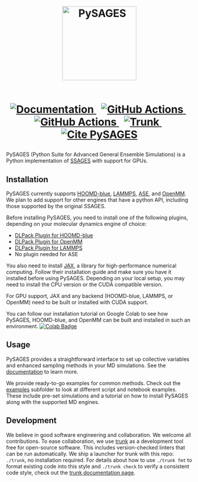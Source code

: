 <h1 align="center">
  <div>
    <a href="https://github.com/SSAGESLabs/PySAGES" target="_blank">
      <img src="docs/assets/pysages-bottom.svg" alt="PySAGES" height="200">
    </a>
  </div>
  <br>
  <p align="center">
    <a href="https://pysages.readthedocs.io" target="_blank">
      <img src="https://img.shields.io/badge/docs-latest-blue.svg" alt="Documentation">
    </a>
    &nbsp;
    <a href="https://github.com/SSAGESLabs/PySAGES/actions/workflows/ci.yml" target="_blank">
      <img src="https://github.com/SSAGESLabs/PySAGES/actions/workflows/ci.yml/badge.svg?branch=main" alt="GitHub Actions">
    </a>
    &nbsp;
    <a href="https://github.com/SSAGESLabs/PySAGES/actions/workflows/docker-ci.yml" target="_blank">
      <img src="https://github.com/SSAGESLabs/PySAGES/actions/workflows/docker-ci.yml/badge.svg?branch=main" alt="GitHub Actions">
    </a>
    &nbsp;
    <a href="https://github.com/SSAGESLabs/PySAGES/actions/workflows/trunk.yml" target="_blank">
      <img src="https://github.com/SSAGESLabs/PySAGES/actions/workflows/trunk.yml/badge.svg?branch=main" alt="Trunk">
    </a>
    &nbsp;
    <a href="https://doi.org/10.1038/s41524-023-01189-z" target="_blank">
      <img src="https://img.shields.io/badge/DOI-10.1038%2Fs41524--023--01189--z-blue" alt="Cite PySAGES">
    </a>
  </p>
</h1>

PySAGES (Python Suite for Advanced General Ensemble Simulations) is a Python
implementation of [SSAGES](https://ssagesproject.github.io) with support for GPUs.

## Installation

PySAGES currently supports [HOOMD-blue](https://glotzerlab.engin.umich.edu/hoomd-blue),
[LAMMPS](https://www.lammps.org), [ASE](https://wiki.fysik.dtu.dk/ase/index.html), and
[OpenMM](https://openmm.org). We plan to add support for other engines that have a python
API, including those supported by the original SSAGES.

Before installing PySAGES, you need to install one of the following plugins, depending on
your molecular dynamics engine of choice:

- [DLPack Plugin for HOOMD-blue](https://github.com/SSAGESLabs/hoomd-dlext)
- [DLPack Plugin for OpenMM](https://github.com/SSAGESLabs/openmm-dlext)
- [DLPack Plugin for LAMMPS](https://github.com/SSAGESLabs/lammps-dlext)
- No plugin needed for ASE

You also need to install [JAX](https://github.com/google/jax), a library for
high-performance numerical computing. Follow their installation guide and make sure you
have it installed before using PySAGES. Depending on your local setup, you may need
to install the CPU version or the CUDA compatible version.

For GPU support, JAX and any backend (HOOMD-blue, LAMMPS, or OpenMM) need to be built or
installed with CUDA support.

You can follow our installation tutorial on Google Colab to see how PySAGES, HOOMD-blue,
and OpenMM can be built and installed in such an environment.
[![Colab Badge]][Install Notebook]

## Usage

PySAGES provides a straightforward interface to set up collective variables and enhanced
sampling methods in your MD simulations. See the
[documentation](https://pysages.readthedocs.io/en/latest) to learn more.

We provide ready-to-go examples for common methods. Check out the [examples](examples/)
subfolder to look at different script and notebook examples. These include pre-set
simulations and a tutorial on how to install PySAGES along with the supported MD engines.

## Development

We believe in good software engineering and collaboration. We welcome all contributions.
To ease collaboration, we use [trunk](https://trunk.io) as a development tool free for
open-source software. This includes version-checked linters that can be run automatically.
We ship a launcher for trunk with this repo: `./trunk`, no installation required. For
details about how to use `./trunk fmt` to format existing code into this style and
`./trunk check` to verify a consistent code style, check out the [trunk documentation
page](https://docs.trunk.io/docs).

<!-- References -->

[Colab Badge]: https://colab.research.google.com/assets/colab-badge.svg
[Install Notebook]: https://colab.research.google.com/github/SSAGESLabs/PySAGES/blob/main/examples/Installing_a_PySAGES_Environment.ipynb

